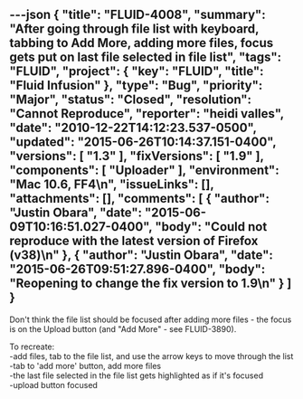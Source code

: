 ---json
{
  "title": "FLUID-4008",
  "summary": "After going through file list with keyboard, tabbing to Add More, adding more files, focus gets put on last file selected in file list",
  "tags": "FLUID",
  "project": {
    "key": "FLUID",
    "title": "Fluid Infusion"
  },
  "type": "Bug",
  "priority": "Major",
  "status": "Closed",
  "resolution": "Cannot Reproduce",
  "reporter": "heidi valles",
  "date": "2010-12-22T14:12:23.537-0500",
  "updated": "2015-06-26T10:14:37.151-0400",
  "versions": [
    "1.3"
  ],
  "fixVersions": [
    "1.9"
  ],
  "components": [
    "Uploader"
  ],
  "environment": "Mac 10.6, FF4\n",
  "issueLinks": [],
  "attachments": [],
  "comments": [
    {
      "author": "Justin Obara",
      "date": "2015-06-09T10:16:51.027-0400",
      "body": "Could not reproduce with the latest version of Firefox (v38)\n"
    },
    {
      "author": "Justin Obara",
      "date": "2015-06-26T09:51:27.896-0400",
      "body": "Reopening to change the fix version to 1.9\n"
    }
  ]
}
---
Don't think the file list should be focused after adding more files - the focus is on the Upload button (and "Add More" - see FLUID-3890).

To recreate:\
-add files, tab to the file list, and use the arrow keys to move through the list\
-tab to 'add more' button, add more files\
-the last file selected in the file list gets highlighted as if it's focused\
-upload button focused

        
